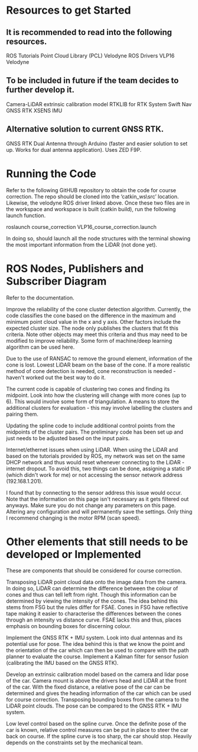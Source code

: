 
# Resources to get Started
## It is recommended to read into the following resources. 

ROS Tutorials
Point Cloud Library (PCL)
Velodyne ROS Drivers
VLP16 Velodyne


## To be included in future if the team decides to further develop it.

Camera-LiDAR extrinsic calibration model
RTKLIB for RTK System
Swift Nav GNSS RTK
XSENS IMU


## Alternative solution to current GNSS RTK.

GNSS RTK Dual Antenna through Arduino (faster and easier solution to set up. Works for dual antenna application).
Uses ZED F9P.




# Running the Code
Refer to the following GitHUB repository to obtain the code for course correction. The repo should be cloned into the ‘catkin_ws\src’ location. Likewise, the velodyne ROS driver linked above. Once these two files are in the workspace and workspace is built (catkin build), run the following launch function.

roslaunch course_correction VLP16_course_correction.launch

In doing so, should launch all the node structures with the terminal showing the most important information from the LiDAR (not done yet).


# ROS Nodes, Publishers and Subscriber Diagram
Refer to the documentation.

Improve the reliability of the cone cluster detection algorithm.
Currently, the code classifies the cone based on the difference in the maximum and minimum point cloud value in the x and y axis. Other factors include the expected cluster size.
The node only publishes the clusters that fit this criteria. Note other objects may meet this criteria and thus may need to be modified to improve reliability. Some form of machine/deep learning algorithm can be used here.

Due to the use of RANSAC to remove the ground element, information of the cone is lost. Lowest LiDAR beam on the base of the cone. If a more realistic method of cone detection is needed, cone reconstruction is needed - haven't worked out the best way to do it.


The current code is capable of clustering two cones and finding its midpoint.
Look into how the clustering will change with more cones (up to 6). This would involve some form of triangulation. A means to store the additional clusters for evaluation - this may involve labelling the clusters and pairing them.

Updating the spline code to include additional control points from the midpoints of the cluster pairs. The preliminary code has been set up and just needs to be adjusted based on the input pairs.


Internet/ethernet issues when using LiDAR.
When using the LiDAR and based on the tutorials provided by ROS, my network was set on the same DHCP network and thus would reset whenever connecting to the LiDAR - internet dropout. 
To avoid this, two things can be done, assigning a static IP (which didn't work for me) or not accessing the sensor network address (192.168.1.201).

I found that by connecting to the sensor address this issue would occur. Note that the information on this page isn't necessary as it gets filtered out anyways.
Make sure you do not change any parameters on this page. Altering any configuration and will permanently save the settings. Only thing I recommend changing is the motor RPM (scan speed).






# Other elements that still needs to be developed or Implemented
These are components that should be considered for course correction.

Transposing LiDAR point cloud data onto the image data from the camera.
In doing so, LiDAR can determine the difference between the colour of cones and thus can tell left from right.
Though this information can be determined by viewing the intensity of the cones. The idea behind this stems from FSG but the rules differ for FSAE. Cones in FSG have reflective tape making it easier to characterise the differences between the cones through an intensity vs distance curve. FSAE lacks this and thus, places emphasis on bounding boxes for discerning colour.

Implement the GNSS RTK + IMU system.
Look into dual antennas and its potential use for pose. The idea behind this is that we know the point and the orientation of the car which can then be used to compare with the path planner to evaluate the course.
Implement a Kalman filter for sensor fusion (calibrating the IMU based on the GNSS RTK).

Develop an extrinsic calibration model based on the camera and lidar pose of the car.
Camera mount is above the drivers head and LiDAR at the front of the car. With the fixed distance, a relative pose of the car can be determined and gives the heading information of the car which can be used for course correction.
Transposing bounding boxes from the camera to the LiDAR point clouds.
The pose can be compared to the GNSS RTK + IMU system.

Low level control based on the spline curve. 
Once the definite pose of the car is known, relative control measures can be put in place to steer the car back on course.
If the spline curve is too sharp, the car should stop.
Heavily depends on the constraints set by the mechanical team.



